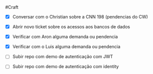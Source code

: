 #Craft 

- [x] Conversar com o Christian sobre a CNN 198 (pendencias do CW) 
- [x] Abrir novo ticket sobre os acessos aos bancos de dados
- [x] Verificar com Aron alguma demanda ou pendencia 
- [x] Verificar com o Luis alguma demanda ou pendencia 

- [ ] Subir repo com demo de autenticação com JWT
- [ ] Subir repo com demo de autenticação com identity